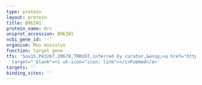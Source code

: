 ```yaml
---
type: protein
layout: protein
title: B9EIW1
protein_name: Hrc
uniprot_accession: B9EIW1
ncbi_gene_id: '-'
organism: Mus musculus
function: target gene
tfs: 'Sox15,P43267,20670,TRRUST,inferred by curator,&ensp;<a href="https://www.ncbi.nlm.nih.gov/pubmed/?term=15863505%5Buid%5D"
  target="_blank"><i uk-icon="icon: link"></i>Pubmed</a>'
targets: ''
binding_sites: ''
---
```

